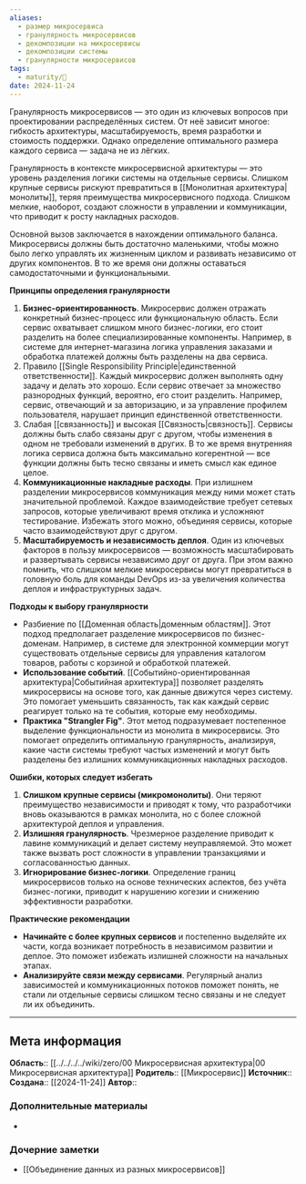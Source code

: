```yaml
---
aliases:
  - размер микросервиса
  - гранулярность микросервисов
  - декомпозиции на микросервисы
  - декомпозиции системы
  - гранулярности микросервисов
tags:
  - maturity/🌱
date: 2024-11-24
---
```

Гранулярность микросервисов — это один из ключевых вопросов при проектировании распределённых систем. От неё зависит многое: гибкость архитектуры, масштабируемость, время разработки и стоимость поддержки. Однако определение оптимального размера каждого сервиса — задача не из лёгких.

Гранулярность в контексте микросервисной архитектуры — это уровень разделения логики системы на отдельные сервисы. Слишком крупные сервисы рискуют превратиться в [[Монолитная архитектура|монолиты]], теряя преимущества микросервисного подхода. Слишком мелкие, наоборот, создают сложности в управлении и коммуникации, что приводит к росту накладных расходов.

Основной вызов заключается в нахождении оптимального баланса. Микросервисы должны быть достаточно маленькими, чтобы можно было легко управлять их жизненным циклом и развивать независимо от других компонентов. В то же время они должны оставаться самодостаточными и функциональными.

**Принципы определения гранулярности**
1. **Бизнес-ориентированность**. Микросервис должен отражать конкретный бизнес-процесс или функциональную область. Если сервис охватывает слишком много бизнес-логики, его стоит разделить на более специализированные компоненты. Например, в системе для интернет-магазина логика управления заказами и обработка платежей должны быть разделены на два сервиса.
2. Правило [[Single Responsibility Principle|единственной ответственности]]. Каждый микросервис должен выполнять одну задачу и делать это хорошо. Если сервис отвечает за множество разнородных функций, вероятно, его стоит разделить. Например, сервис, отвечающий и за авторизацию, и за управление профилем пользователя, нарушает принцип единственной ответственности.
3. Слабая [[связанность]] и высокая [[Связность|связность]]. Сервисы должны быть слабо связаны друг с другом, чтобы изменения в одном не требовали изменений в других. В то же время внутренняя логика сервиса должна быть максимально когерентной — все функции должны быть тесно связаны и иметь смысл как единое целое.
4. **Коммуникационные накладные расходы**. При излишнем разделении микросервисов коммуникация между ними может стать значительной проблемой. Каждое взаимодействие требует сетевых запросов, которые увеличивают время отклика и усложняют тестирование. Избежать этого можно, объединяя сервисы, которые часто взаимодействуют друг с другом.
5. **Масштабируемость и независимость деплоя**. Один из ключевых факторов в пользу микросервисов — возможность масштабировать и развертывать сервисы независимо друг от друга. При этом важно помнить, что слишком мелкие микросервисы могут превратиться в головную боль для команды DevOps из-за увеличения количества деплоя и инфраструктурных задач.

**Подходы к выбору гранулярности**
- Разбиение по [[Доменная область|доменным областям]]. Этот подход предполагает разделение микросервисов по бизнес-доменам. Например, в системе для электронной коммерции могут существовать отдельные сервисы для управления каталогом товаров, работы с корзиной и обработкой платежей.
- **Использование событий**. [[Событийно-ориентированная архитектура|Событийная архитектура]] позволяет разделять микросервисы на основе того, как данные движутся через систему. Это помогает уменьшить связанность, так как каждый сервис реагирует только на те события, которые ему необходимы.
- **Практика "Strangler Fig"**. Этот метод подразумевает постепенное выделение функциональности из монолита в микросервисы. Это помогает определить оптимальную гранулярность, анализируя, какие части системы требуют частых изменений и могут быть разделены без излишних коммуникационных накладных расходов.

**Ошибки, которых следует избегать**
1. **Слишком крупные сервисы (микромонолиты)**. Они теряют преимущество независимости и приводят к тому, что разработчики вновь оказываются в рамках монолита, но с более сложной архитектурой деплоя и управления.
2. **Излишняя гранулярность**. Чрезмерное разделение приводит к лавине коммуникаций и делает систему неуправляемой. Это может также вызвать рост сложности в управлении транзакциями и согласованностью данных.
3. **Игнорирование бизнес-логики**. Определение границ микросервисов только на основе технических аспектов, без учёта бизнес-логики, приводит к нарушению когезии и снижению эффективности разработки.

**Практические рекомендации**
- **Начинайте с более крупных сервисов** и постепенно выделяйте их части, когда возникает потребность в независимом развитии и деплое. Это поможет избежать излишней сложности на начальных этапах.
- **Анализируйте связи между сервисами**. Регулярный анализ зависимостей и коммуникационных потоков поможет понять, не стали ли отдельные сервисы слишком тесно связаны и не следует ли их объединить.

***
## Мета информация
**Область**:: [[../../../../wiki/zero/00 Микросервисная архитектура|00 Микросервисная архитектура]]
**Родитель**:: [[Микросервис]]
**Источник**:: 
**Создана**:: [[2024-11-24]]
**Автор**:: 
### Дополнительные материалы
- 

### Дочерние заметки
<!-- QueryToSerialize: LIST FROM [[]] WHERE contains(Родитель, this.file.link) or contains(parents, this.file.link) -->
<!-- SerializedQuery: LIST FROM [[]] WHERE contains(Родитель, this.file.link) or contains(parents, this.file.link) -->
- [[Объединение данных из разных микросервисов]]
<!-- SerializedQuery END -->

